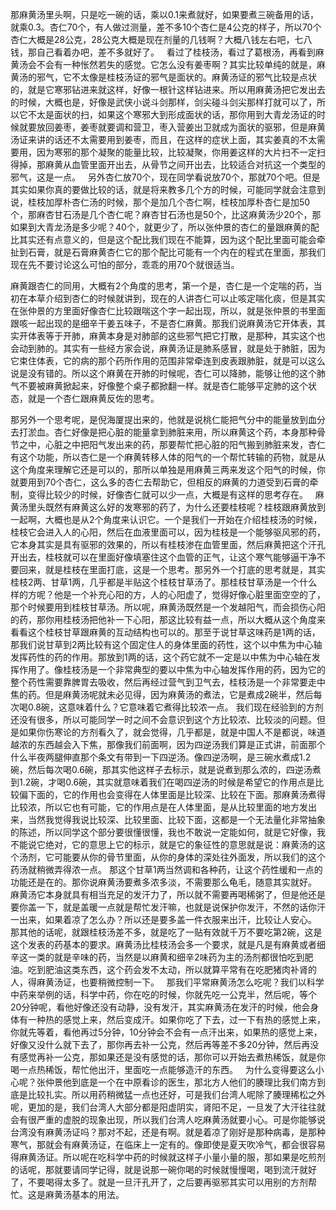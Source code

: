 那麻黄汤里头啊，只是吃一碗的话，乘以0.1来煮就好，如果要煮三碗备用的话，就乘0.3。杏仁70个，有人做过测量，差不多10个杏仁是4公克的样子，所以70个杏仁大概是28公克，28公克大概是现在剂量的几钱啊？大概八钱左右吧，七八钱，那自己看着办吧，差不多就好了。
 
看过了桂枝汤，看过了葛根汤，再看到麻黄汤会不会有一种怅然若失的感觉。它怎么没有姜枣啊？其实比较单纯的就是，麻黄汤的邪气，它不太像是桂枝汤证的邪气是面状的。麻黄汤证的邪气比较是点状的，就是它寒邪钻进来就这样，好像一根针这样钻进来。所以用麻黄汤把它发出去的时候，大概也是，好像是武侠小说斗剑那样，剑尖碰斗剑尖那样打就可以了，所以它不太是面状的扫，如果这个寒邪大到形成面状的话，那你用到大青龙汤证的时候就要放回姜枣，姜枣就要调和营卫，枣入营姜出卫就成为面状的驱邪，但是麻黄汤证来讲的话还不太需要用到姜枣，而且，在这样的症状上面，其实姜真的不太需要用，因为寒邪的那个凝聚的能量比较，比较凝聚，你用姜这样的大片扫不一定扫得掉，那麻黄从血管里面开出去，从骨节之间开出去，比较适合对抗这一个类型的邪气，这是一点。
 
另外杏仁放70个，现在同学看说放70个，那就70个吧。但是其实如果你真的要做比较的话，就是将来教多几个方的时候，可能同学就会注意到说，桂枝加厚朴杏仁汤的时候，那个是加几个杏仁啊，桂枝加厚朴杏仁是加50个，那麻杏甘石汤是几个杏仁呢？麻杏甘石汤也是50个，比这麻黄汤少20个，那如果到大青龙汤是多少呢？40个，就更少了，所以张仲景的杏仁的量跟麻黄的配比其实还有点意义的，但是这个配比我们现在不能算，因为这个配比里面可能会牵扯到石膏，就是石膏麻黄杏仁它的那个配比可能有一个内在的程式在里面，那我们现在先不要讨论这么可怕的部分，乖乖的用70个就很适当。

麻黄跟杏仁的同用，大概有2个角度的思考，第一个是，杏仁是一个定喘的药，当初在本草介绍到杏仁的时候就讲到，现在的人讲杏仁可以止咳定喘化痰，但是其实在张仲景的方里面好像杏仁比较跟喘这个字一起出现，所以，就是张仲景的书里面跟咳一起出现的是细辛干姜五味子，不是杏仁麻黄。那我们说麻黄汤它开体表，其实开体表等于开肺，麻黄本身是对肺部的这些邪气把它打散，是那种，其实这个也会动到肺的。其实有一些经方家会说，麻黄汤证是肺系感冒，就是处于肺脏，因为它束住体表，它的病的那个药所作用的范围非常牵连到皮表跟肺脏，就是可以这么说是没有错的。所以这个麻黄在开肺的时候呢，杏仁可以降肺，能够让他的这个肺气不要被麻黄掀起来，好像整个桌子都掀翻一样。就是杏仁能够平定肺的这个状态，就是一个杏仁跟麻黄反佐的思考。

那另外一个思考呢，是倪海厦提出来的，他就是说桃仁能把气分中的能量放到血分去打淤血。杏仁好像是把心脏的能量拿到肺脏来用，所以麻黄这个药，本身那种骨节之中，心脏之中把阳气发出来的药，那要帮忙把心脏的阳气搬到肺脏来发，杏仁有这个功能，所以杏仁是一个麻黄转移人体的阳气的一个帮忙转输的药物，就是从这个角度来理解它还是可以的，那所以单独是用麻黄三两来发这个阳气的时候，你就要用到70个杏仁，这么多的杏仁去帮助它，但相反的麻黄的力道受到石膏的牵制，变得比较少的时候，好像杏仁就可以少一点，大概是有这样的思考存在。
 
麻黄汤里头既然有麻黄这么好的发寒邪的药了，为什么还要桂枝呢？桂枝跟麻黄放到一起啊，大概也是从2个角度来认识它。一个是我们一开始在介绍桂枝汤的时候，桂枝它会进入人的心阳，然后在血液里面可以，因为桂枝是一个能够驱风邪的药，它本身其实是具有驱邪的效果的，所以有桂枝渗在血管里面，然后麻黄把这个汗孔开出去，桂枝就可以在里面好像填塞住这个血管的正气，让这个寒气能够逼干净不要回来，就是桂枝在里面打底，这是一个思考。那另外一个打底的思考就是，其实桂枝2两、甘草1两，几乎都是半贴这个桂枝甘草汤了。那桂枝甘草汤是一个什么样的方呢？他是一个补充心阳的方，人的心阳虚了，觉得好像心脏里面空空的了，那个时候要用到桂枝甘草汤。所以呢，麻黄汤既然是一个发越阳气，而会损伤心阳的药，那你用桂枝汤把他补一下心阳，那这比较有益一点，所以大概从这个角度来看看这个桂枝甘草跟麻黄的互动结构也可以的。那至于说甘草这味药是1两的话，那我们说甘草到2两比较有这个固定住人的身体里面的药性，这个以中焦为中心轴发挥药性的药的作用。那放到1两的话，这个药它就不一定是以中焦为中心轴在发挥作用了。像桂枝汤是一个非常典型的要以中焦为中心轴发挥作用的药，因为它的整个药性需要靠脾胃去吸收，然后再经过营气到卫气去，桂枝汤是一个非常要走中焦的药。但是麻黄汤呢就未必见得，因为麻黄汤的煮法，它是煮成2碗半，然后每次喝0.8碗，这意味着什么？它意味着它煮得比较浓一点。
我们现在经验到的方剂还没有很多，所以可能同学一时之间不会意识到这个方比较浓、比较淡的问题。但是如果你伤寒论的方剂看久了，就会觉得，几乎都是，就是中国人不是都说，味道越浓的东西越会入下焦，那像我们前面啊，因为四逆汤我们算是正式讲，前面那个什么半夜两腿伸直那个条文有带到一下四逆汤。像四逆汤啊，是三碗水煮成1.2碗，然后每次喝0.6碗，那其实他这样子去标示，就是说煮到那么浓的，四逆汤煮到1.2碗，才喝0.6碗，其实就意味着我们在喝四逆汤的时候是希望它的作用点是比较偏下面的，它的作用也会变得在人体里面是比较深、比较在下面。那麻黄汤煮得比较浓，所以它也有可能，它的作用点是在人体里面，是从比较里面的地方发出来，当然我觉得我说比较深、比较里面、比较下面，这都是一个无法量化非常抽象的陈述，所以同学这个部分要很懂很懂，我也不敢说一定能如何，就是它好像，我不能说它绝对，它的意思上它的标示，就是它的象征性的意思就是说：麻黄汤的这个汤剂，它可能要从你的骨节里面，从你的身体的深处往外面发，所以我们的这个药汤就稍微弄得浓一点。
那这个甘草1两当然调和各种药，让这个药性缓和一点的功能还是在的。那你说麻黄汤要煮多浓多淡，不需要那么龟毛，随意其实就好。
 
麻黄汤它本身就具有相当充足的发汗力了，所以就不需要再喝稀粥了，但是他还是要你盖一下，就是盖暖一点就是帮忙发汗嘛，也就是说保护你发汗，不然的话你汗一出来，如果着凉了怎么办？所以还是要多盖一件衣服来出汗，比较让人安心。
 
那其他的话呢，就跟桂枝汤差不多，就是吃了一贴有效就千万不要吃第2碗，这是这个发表的药基本的要求。麻黄汤比桂枝汤会多一个要求，就是凡是有麻黄或者细辛这一类的就是辛味的药，当然是以麻黄和细辛2味药为主的汤剂都很怕吃到肥油。吃到肥油这类东西，这个药会发不太动，所以就算平常有在吃肥猪肉补肾的人，得麻黄汤证，也要稍微控制一下。
 
那我们平常麻黄汤怎么吃呢？我们以科学中药来举例的话，科学中药，你在吃的时候，你就先吃一公克半，然后呢，等个20分钟呢，看他好像还没有动静，没有发汗，其实麻黄汤在发汗的时候，他会身体有一种热的感觉上来，然后变成汗。如果你吃了下去，过一下有热的感觉上来，你就先等着，看他再过5分钟，10分钟会不会有一点汗出来，如果热的感觉上来，好像又没什么就下去了，那你再去补一公克，然后再等差不多20分钟，然后再没有感觉再补一公克，那如果还是没有感觉的话，那你可以开始去煮热稀饭，就是你喝一点热稀饭，帮忙他出汗，里面吃一点能够造汗的东西。
 
为什么变得要这么小心呢？张仲景他到底是一个在中原看诊的医生，那北方人他们的腠理比我们南方到底是比较扎实。所以用药稍微猛一点也还好，可是我们台湾人呢除了腠理稀松之外呢，更加的是，我们台湾人大部分都是阳虚阴实，肾阳不足，一旦发了大汗往往就会有很严重的虚脱的现象出现，所以我们台湾人吃麻黄汤就要小心。可是你能够说台湾没有麻黄汤证吗？那对不起，还是有啊。就是着凉了刚好是那种病毒，是那种寒气，那就会有麻黄汤证，在临床上一定有的。像即使是夏天吹冷气，都会很容易得麻黄汤证。所以呢在吃科学中药的时候就这样子小量小量的服，那如果是吃煎剂的话呢，那就要请同学记得，就是说那一碗你喝的时候就慢慢喝，喝到流汗就好了，不要喝得太多了。就是一旦汗孔开了，之后要再驱邪其实可以用别的方剂帮忙。这是麻黄汤基本的用法。

